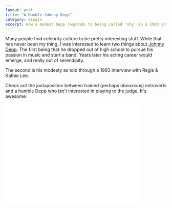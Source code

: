 ```yaml
---
layout: post
title: "A Humble Johnny Depp"  
category: essais  
excerpt: How a modest Depp responds to being called 'shy' in a 1993 interview. 
---
```


Many people find celebrity culture to be pretty interesting stuff. While that has never been my thing, I was interested to learn two things about [Johnny Depp](http://en.wikipedia.org/wiki/Johnny_Depp). The first being that he dropped out of high school to pursue his passion in music and start a band. Years later his acting career would emerge, and really out of serendipity.

The second is his modesty as told through a 1993 interview with Regis & Kathie Lee. 

Check out the juxtaposition between trained (perhaps obnoxious) extroverts and a humble Depp who isn't interested in playing to the judge. It's awesome:

<iframe width="420" height="315" src="//www.youtube.com/embed/vrdr2OLgrrY" frameborder="0"> </iframe>

<a href="https://plus.google.com/+VincentBarr0?rel=author"></a>